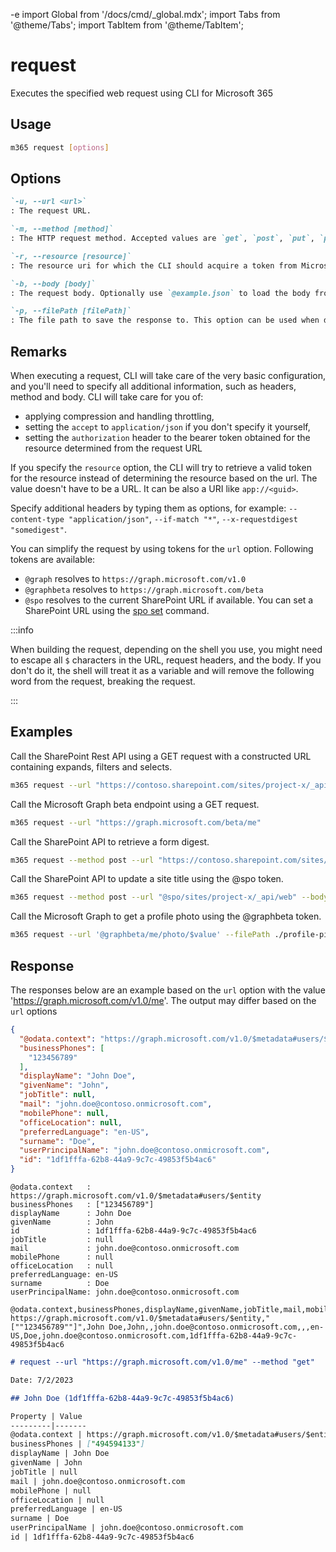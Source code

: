 -e <!-- DISCLAIMER: All secrets, passwords, and sensitive values in this document are examples only and not real credentials. -->
import Global from '/docs/cmd/_global.mdx';
import Tabs from '@theme/Tabs';
import TabItem from '@theme/TabItem';

# request

Executes the specified web request using CLI for Microsoft 365

## Usage

```sh
m365 request [options]
```

## Options

```md definition-list
`-u, --url <url>`
: The request URL.

`-m, --method [method]`
: The HTTP request method. Accepted values are `get`, `post`, `put`, `patch`, `delete`, `head`, `options`. The default value is `get`.

`-r, --resource [resource]`
: The resource uri for which the CLI should acquire a token from Microsoft Entra ID in order to access the service.

`-b, --body [body]`
: The request body. Optionally use `@example.json` to load the body from a file.

`-p, --filePath [filePath]`
: The file path to save the response to. This option can be used when downloading files.
```

<Global />

## Remarks

When executing a request, CLI will take care of the very basic configuration, and you'll need to specify all additional information, such as headers, method and body. CLI will take care for you of:

- applying compression and handling throttling,
- setting the `accept` to `application/json` if you don't specify it yourself,
- setting the `authorization` header to the bearer token obtained for the resource determined from the request URL

If you specify the `resource` option, the CLI will try to retrieve a valid token for the resource instead of determining the resource based on the url. The value doesn't have to be a URL. It can be also a URI like `app://<guid>`.

Specify additional headers by typing them as options, for example: `--content-type "application/json"`, `--if-match "*"`, `--x-requestdigest "somedigest"`.

You can simplify the request by using tokens for the `url` option. Following tokens are available:

- `@graph` resolves to `https://graph.microsoft.com/v1.0`
- `@graphbeta` resolves to `https://graph.microsoft.com/beta`
- `@spo` resolves to the current SharePoint URL if available. You can set a SharePoint URL using the [spo set](./spo/spo-set.mdx) command.

:::info

When building the request, depending on the shell you use, you might need to escape all `$` characters in the URL, request headers, and the body. If you don't do it, the shell will treat it as a variable and will remove the following word from the request, breaking the request.

:::

## Examples

Call the SharePoint Rest API using a GET request with a constructed URL containing expands, filters and selects.

```sh
m365 request --url "https://contoso.sharepoint.com/sites/project-x/_api/web/siteusers?\$filter=IsShareByEmailGuestUser eq true&\$expand=Groups&\$select=Title,LoginName,Email,Groups/LoginName" --accept "application/json;odata=nometadata"
```

Call the Microsoft Graph beta endpoint using a GET request.

```sh
m365 request --url "https://graph.microsoft.com/beta/me"
```

Call the SharePoint API to retrieve a form digest.

```sh
m365 request --method post --url "https://contoso.sharepoint.com/sites/project-x/_api/contextinfo"
```

Call the SharePoint API to update a site title using the @spo token.

```sh
m365 request --method post --url "@spo/sites/project-x/_api/web" --body '{ "Title": "New title" }' --content-type "application/json" --x-http-method "PATCH"
```

Call the Microsoft Graph to get a profile photo using the @graphbeta token.

```sh
m365 request --url '@graphbeta/me/photo/$value' --filePath ./profile-pic.jpg
```

## Response

The responses below are an example based on the `url` option with the value 'https://graph.microsoft.com/v1.0/me'. The output may differ based on the `url` options

<Tabs>
  <TabItem value="JSON">

  ```json
  {
    "@odata.context": "https://graph.microsoft.com/v1.0/$metadata#users/$entity",
    "businessPhones": [
      "123456789"
    ],
    "displayName": "John Doe",
    "givenName": "John",
    "jobTitle": null,
    "mail": "john.doe@contoso.onmicrosoft.com",
    "mobilePhone": null,
    "officeLocation": null,
    "preferredLanguage": "en-US",
    "surname": "Doe",
    "userPrincipalName": "john.doe@contoso.onmicrosoft.com",
    "id": "1df1fffa-62b8-44a9-9c7c-49853f5b4ac6"
  }
  ```

  </TabItem>
  <TabItem value="Text">

  ```text
  @odata.context   : https://graph.microsoft.com/v1.0/$metadata#users/$entity
  businessPhones   : ["123456789"]
  displayName      : John Doe
  givenName        : John
  id               : 1df1fffa-62b8-44a9-9c7c-49853f5b4ac6
  jobTitle         : null
  mail             : john.doe@contoso.onmicrosoft.com
  mobilePhone      : null
  officeLocation   : null
  preferredLanguage: en-US
  surname          : Doe
  userPrincipalName: john.doe@contoso.onmicrosoft.com
  ```

  </TabItem>
  <TabItem value="CSV">

  ```csv
  @odata.context,businessPhones,displayName,givenName,jobTitle,mail,mobilePhone,officeLocation,preferredLanguage,surname,userPrincipalName,id
  https://graph.microsoft.com/v1.0/$metadata#users/$entity,"[""123456789""]",John Doe,John,,john.doe@contoso.onmicrosoft.com,,,en-US,Doe,john.doe@contoso.onmicrosoft.com,1df1fffa-62b8-44a9-9c7c-49853f5b4ac6
  ```

  </TabItem>
  <TabItem value="Markdown">

  ```md
  # request --url "https://graph.microsoft.com/v1.0/me" --method "get"

  Date: 7/2/2023

  ## John Doe (1df1fffa-62b8-44a9-9c7c-49853f5b4ac6)

  Property | Value
  ---------|-------
  @odata.context | https://graph.microsoft.com/v1.0/$metadata#users/$entity
  businessPhones | ["494594133"]
  displayName | John Doe
  givenName | John
  jobTitle | null
  mail | john.doe@contoso.onmicrosoft.com
  mobilePhone | null
  officeLocation | null
  preferredLanguage | en-US
  surname | Doe
  userPrincipalName | john.doe@contoso.onmicrosoft.com
  id | 1df1fffa-62b8-44a9-9c7c-49853f5b4ac6
  ```

  </TabItem>
</Tabs>
